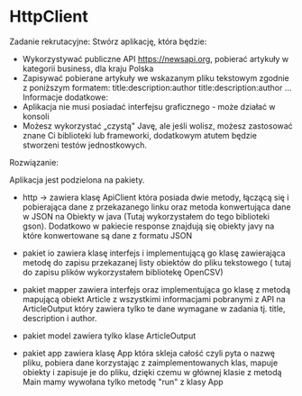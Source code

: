 # HttpClient

Zadanie rekrutacyjne:
Stwórz aplikację, która będzie:
- Wykorzystywać publiczne API https://newsapi.org, pobierać artykuły w kategorii business, dla kraju Polska
- Zapisywać pobierane artykuły we wskazanym pliku tekstowym zgodnie z poniższym formatem:
title:description:author
title:description:author
…
Informacje dodatkowe:
- Aplikacja nie musi posiadać interfejsu graficznego - może działać w konsoli
- Możesz wykorzystać „czystą" Javę, ale jeśli wolisz, możesz zastosować znane Ci biblioteki lub frameworki, dodatkowym atutem będzie stworzeni testów jednostkowych.

Rozwiązanie:

Aplikacja jest podzielona na pakiety.

- http -> zawiera klasę ApiClient która posiada dwie metody, łączącą się i pobierająca dane z przekazanego linku oraz metoda konwertująca dane w JSON na Obiekty w java (Tutaj wykorzystałem do tego biblioteki gson).
Dodatkowo w pakiecie response znajdują się obiekty javy na które konwertowane są dane z formatu JSON

- pakiet io zawiera klasę interfejs i implementującą go klasę zawierająca metodę do zapisu przekazanej listy obiektów do pliku tekstowego ( tutaj do zapisu plików wykorzystałem bibliotekę OpenCSV)

- pakiet mapper zawiera interfejs oraz implementująca go klasę z metodą mapującą obiekt Article z wszystkimi informacjami pobranymi z API na ArticleOutput który zawiera tylko te dane wymagane w zadania tj. title, description i author.

- pakiet model zawiera tylko klase ArticleOutput

- pakiet app zawiera klasę App która skleja całość czyli pyta o nazwę pliku, pobiera dane korzystając z zaimplementowanych klas, mapuje obiekty i zapisuje je do pliku, dzięki czemu w głównej klasie z metodą Main mamy wywołana tylko metodę "run" z klasy App
